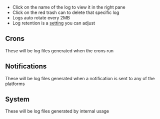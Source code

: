 - Click on the name of the log to view it in the right pane
- Click on the red trash can to delete that specific log
- Logs auto rotate every 2MB
- Log retention is a [setting](pages/settings/logging.md) you can adjust

## Crons

These will be log files generated when the crons run

## Notifications

These will be log files generated when a notification is sent to any of the platforms

## System

These will be log files generated by internal usage
